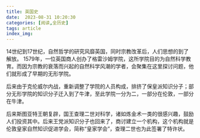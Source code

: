 ```yaml
---
title: 英国史
date:  2023-08-31 10:20:30
categories: [阅读,全历史]
tags: article
index_img: 
---
```

14世纪到17世纪，自然哲学的研究风靡英国，同时宗教改革后，人们思想的到了解放。
1579年，一位英国商人创办了格雷沙姆学院，这所学院目的为自然科学教育。而因为宗教的衰落而兴起的自然科学风潮的学者，会聚集在这里探讨问题，他们就形成了早期的无形学院。

后来由于克伦威尔内战，重新调整了学院的人员构成，排挤了保皇派知识分子；部分无形学院的知识分子迁入到了牛津，至此学院一分为二，一部分在伦敦，一部分在牛津。

后来斯图亚特王朝复辟，国王查理二世对科学，诸如炼金术一类的很感兴趣，鼓励人们投资其中。后来王党派知识分子也回来了，商讨建立一个机构，这个机构就是伦敦皇家自然知识促进学会，简称“皇家学会”，查理二世也为此签署了特许状。